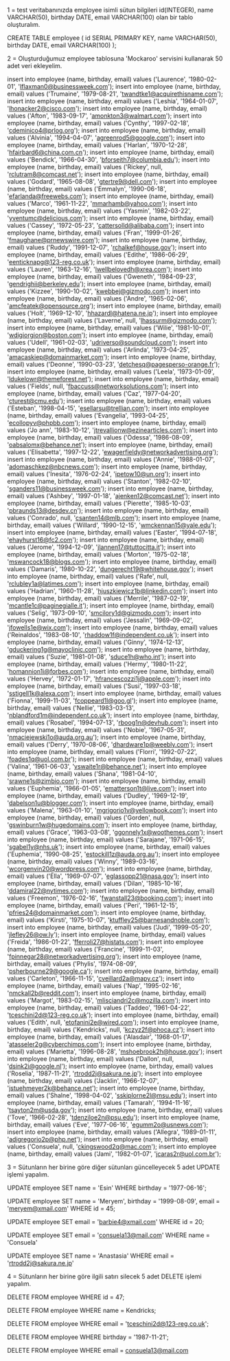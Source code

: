 1 = test veritabanınızda employee isimli sütun bilgileri id(INTEGER), name VARCHAR(50), birthday DATE, email VARCHAR(100) olan bir tablo oluşturalım.

CREATE TABLE employee (
    id SERIAL PRIMARY KEY,
    name VARCHAR(50),
    birthday DATE,
    email VARCHAR(100)
);

2 = Oluşturduğumuz employee tablosuna 'Mockaroo' servisini kullanarak 50 adet veri ekleyelim.

insert into employee (name, birthday, email) values ('Laurence', '1980-02-01', 'lflaxman0@businessweek.com');
insert into employee (name, birthday, email) values ('Trumaine', '1979-08-21', 'twandtke1@acquirethisname.com');
insert into employee (name, birthday, email) values ('Leshia', '1964-01-07', 'lhonacker2@cisco.com');
insert into employee (name, birthday, email) values ('Afton', '1983-09-17', 'amonkton3@walmart.com');
insert into employee (name, birthday, email) values ('Cynthy', '1997-02-18', 'cdeminico4@prlog.org');
insert into employee (name, birthday, email) values ('Alvinia', '1994-04-07', 'agreenrod5@google.com');
insert into employee (name, birthday, email) values ('Harlan', '1970-12-28', 'hfairbard6@china.com.cn');
insert into employee (name, birthday, email) values ('Bendick', '1966-04-30', 'bforseith7@columbia.edu');
insert into employee (name, birthday, email) values ('Rickey', null, 'rclutram8@comcast.net');
insert into employee (name, birthday, email) values ('Godard', '1965-08-08', 'gtertre9@dell.com');
insert into employee (name, birthday, email) values ('Emmalyn', '1990-06-18', 'efarlanda@freewebs.com');
insert into employee (name, birthday, email) values ('Marco', '1961-11-22', 'mmarhamb@yahoo.com');
insert into employee (name, birthday, email) values ('Yasmin', '1982-03-22', 'yventumc@delicious.com');
insert into employee (name, birthday, email) values ('Cassey', '1972-05-23', 'cattersolld@alibaba.com');
insert into employee (name, birthday, email) values ('Fran', '1999-01-26', 'fmaughane@prnewswire.com');
insert into employee (name, birthday, email) values ('Ruddy', '1991-12-07', 'rchalkef@house.gov');
insert into employee (name, birthday, email) values ('Edithe', '1986-06-29', 'eenticknapg@123-reg.co.uk');
insert into employee (name, birthday, email) values ('Lauren', '1963-12-16', 'lwellbelovedh@xrea.com');
insert into employee (name, birthday, email) values ('Gweneth', '1984-09-23', 'gendrighii@berkeley.edu');
insert into employee (name, birthday, email) values ('Kizzee', '1990-10-02', 'kwebbej@gizmodo.com');
insert into employee (name, birthday, email) values ('Andre', '1965-02-06', 'amcfeatek@opensource.org');
insert into employee (name, birthday, email) values ('Holt', '1969-12-10', 'hhazardl@hatena.ne.jp');
insert into employee (name, birthday, email) values ('Laverne', null, 'lhassurm@gizmodo.com');
insert into employee (name, birthday, email) values ('Wilie', '1981-10-01', 'wdigiorgion@boston.com');
insert into employee (name, birthday, email) values ('Udell', '1961-02-03', 'udriverso@soundcloud.com');
insert into employee (name, birthday, email) values ('Arlinda', '1973-04-25', 'amacaskiep@domainmarket.com');
insert into employee (name, birthday, email) values ('Deonne', '1990-03-23', 'detchesq@pagesperso-orange.fr');
insert into employee (name, birthday, email) values ('Leela', '1973-01-09', 'ldukelowr@themeforest.net');
insert into employee (name, birthday, email) values ('Fields', null, 'fbaccuss@networksolutions.com');
insert into employee (name, birthday, email) values ('Caz', '1977-04-20', 'cturest@cmu.edu');
insert into employee (name, birthday, email) values ('Esteban', '1998-04-15', 'esellarsu@trellian.com');
insert into employee (name, birthday, email) values ('Evangelia', '1993-04-25', 'ecollopyv@phpbb.com');
insert into employee (name, birthday, email) values ('Jo ann', '1983-10-12', 'jtrevallionw@ezinearticles.com');
insert into employee (name, birthday, email) values ('Odessa', '1986-08-09', 'oabsalomx@behance.net');
insert into employee (name, birthday, email) values ('Elisabetta', '1997-12-22', 'ewagerfieldy@networkadvertising.org');
insert into employee (name, birthday, email) values ('Annie', '1988-01-07', 'adomaschkez@nbcnews.com');
insert into employee (name, birthday, email) values ('Inesita', '1976-02-24', 'ipetow10@un.org');
insert into employee (name, birthday, email) values ('Stanton', '1982-02-10', 'sganders11@businessweek.com');
insert into employee (name, birthday, email) values ('Ashbey', '1997-01-18', 'ajenken12@comcast.net');
insert into employee (name, birthday, email) values ('Pierette', '1985-10-03', 'pbraunds13@desdev.cn');
insert into employee (name, birthday, email) values ('Conrado', null, 'csanten14@mlb.com');
insert into employee (name, birthday, email) values ('Willard', '1990-12-15', 'wmckennan15@yale.edu');
insert into employee (name, birthday, email) values ('Easter', '1994-07-18', 'ehayhurst16@fc2.com');
insert into employee (name, birthday, email) values ('Jerome', '1994-12-09', 'jlannen17@tuttocitta.it');
insert into employee (name, birthday, email) values ('Morton', '1975-02-18', 'mswancock18@blogs.com');
insert into employee (name, birthday, email) values ('Damaris', '1980-10-22', 'dungerecht19@whitehouse.gov');
insert into employee (name, birthday, email) values ('Rafe', null, 'rclubley1a@latimes.com');
insert into employee (name, birthday, email) values ('Hadrian', '1960-11-28', 'hjuszkiewicz1b@linkedin.com');
insert into employee (name, birthday, email) values ('Merrile', '1987-02-19', 'mcantle1c@paginegialle.it');
insert into employee (name, birthday, email) values ('Selig', '1973-09-10', 'smcilory1d@gizmodo.com');
insert into employee (name, birthday, email) values ('Jessalin', '1969-09-02', 'jfowells1e@wix.com');
insert into employee (name, birthday, email) values ('Reinaldos', '1983-08-10', 'rhaddow1f@independent.co.uk');
insert into employee (name, birthday, email) values ('Ginny', '1974-12-13', 'gduckering1g@mayoclinic.com');
insert into employee (name, birthday, email) values ('Suzie', '1981-01-08', 'sduce1h@who.int');
insert into employee (name, birthday, email) values ('Hermy', '1980-11-22', 'homannion1i@forbes.com');
insert into employee (name, birthday, email) values ('Hervey', '1972-01-17', 'hfrancescozzi1j@apple.com');
insert into employee (name, birthday, email) values ('Susi', '1997-03-18', 'sstigell1k@alexa.com');
insert into employee (name, birthday, email) values ('Fionna', '1999-11-03', 'fcoppeard1l@goo.gl');
insert into employee (name, birthday, email) values ('Nellie', '1983-03-13', 'nblandford1m@independent.co.uk');
insert into employee (name, birthday, email) values ('Rosabel', '1994-07-13', 'rboog1n@devhub.com');
insert into employee (name, birthday, email) values ('Nobie', '1967-05-31', 'nmaciejewski1o@auda.org.au');
insert into employee (name, birthday, email) values ('Derry', '1970-08-06', 'dhardware1p@weebly.com');
insert into employee (name, birthday, email) values ('Florri', '1992-07-22', 'foades1q@uol.com.br');
insert into employee (name, birthday, email) values ('Valina', '1961-06-03', 'vswaite1r@behance.net');
insert into employee (name, birthday, email) values ('Shana', '1981-04-10', 'srawne1s@zimbio.com');
insert into employee (name, birthday, email) values ('Euphemia', '1966-01-05', 'ematterson1t@live.com');
insert into employee (name, birthday, email) values ('Dudley', '1969-12-19', 'dabelson1u@blogger.com');
insert into employee (name, birthday, email) values ('Malena', '1963-01-10', 'mgrigorio1v@yellowbook.com');
insert into employee (name, birthday, email) values ('Gorden', null, 'gswinburn1w@hugedomains.com');
insert into employee (name, birthday, email) values ('Grace', '1963-03-08', 'ggonnely1x@woothemes.com');
insert into employee (name, birthday, email) values ('Sarajane', '1971-06-15', 'sgabel1y@nhs.uk');
insert into employee (name, birthday, email) values ('Euphemia', '1990-08-25', 'estockill1z@auda.org.au');
insert into employee (name, birthday, email) values ('Winny', '1989-03-16', 'wcorgenvin20@wordpress.com');
insert into employee (name, birthday, email) values ('Ella', '1969-07-07', 'eglassopp21@nasa.gov');
insert into employee (name, birthday, email) values ('Dilan', '1985-10-16', 'ddamiral22@nytimes.com');
insert into employee (name, birthday, email) values ('Freemon', '1976-02-16', 'fwanstall23@booking.com');
insert into employee (name, birthday, email) values ('Peri', '1961-12-15', 'pfries24@domainmarket.com');
insert into employee (name, birthday, email) values ('Kirsti', '1975-10-07', 'ktuffley25@barnesandnoble.com');
insert into employee (name, birthday, email) values ('Judi', '1999-05-20', 'jlefley26@ow.ly');
insert into employee (name, birthday, email) values ('Freida', '1986-01-22', 'fferroli27@histats.com');
insert into employee (name, birthday, email) values ('Francine', '1999-11-03', 'fpinnegar28@networkadvertising.org');
insert into employee (name, birthday, email) values ('Phylis', '1974-08-09', 'psherbourne29@google.ca');
insert into employee (name, birthday, email) values ('Carleton', '1966-11-15', 'cveillard2a@mapy.cz');
insert into employee (name, birthday, email) values ('Nap', '1995-02-16', 'nmckall2b@reddit.com');
insert into employee (name, birthday, email) values ('Margot', '1983-02-15', 'mlisciandri2c@mozilla.com');
insert into employee (name, birthday, email) values ('Taddeo', '1961-04-22', 'tceschini2d@123-reg.co.uk');
insert into employee (name, birthday, email) values ('Edith', null, 'etofanini2e@wired.com');
insert into employee (name, birthday, email) values ('Kendricks', null, 'kczyz2f@phoca.cz');
insert into employee (name, birthday, email) values ('Alasdair', '1968-01-17', 'atasseler2g@cyberchimps.com');
insert into employee (name, birthday, email) values ('Marietta', '1996-08-28', 'mshoebrook2h@house.gov');
insert into employee (name, birthday, email) values ('Dallon', null, 'dsink2i@google.nl');
insert into employee (name, birthday, email) values ('Roselia', '1987-11-21', 'rtrodd2j@sakura.ne.jp');
insert into employee (name, birthday, email) values ('Jacklin', '1966-12-07', 'jstuehmeyer2k@behance.net');
insert into employee (name, birthday, email) values ('Shalne', '1998-04-02', 'sskiplorne2l@msu.edu');
insert into employee (name, birthday, email) values ('Tamarah', '1994-11-16', 'tsayton2m@usda.gov');
insert into employee (name, birthday, email) values ('Tove', '1966-02-28', 'tdenziloe2n@psu.edu');
insert into employee (name, birthday, email) values ('Eve', '1977-06-16', 'egumm2o@usnews.com');
insert into employee (name, birthday, email) values ('Allegra', '1989-01-11', 'adigregorio2p@php.net');
insert into employee (name, birthday, email) values ('Consuela', null, 'ckingswood2q@mac.com');
insert into employee (name, birthday, email) values ('Jami', '1982-01-07', 'jcaras2r@uol.com.br');


3 = Sütunların her birine göre diğer sütunları güncelleyecek 5 adet UPDATE işlemi yapalım.

UPDATE employee
SET name = 'Esin'
WHERE birthday = '1977-06-16';


UPDATE employee
SET name = 'Meryem',
	birthday = '1999-08-09',
	email = 'meryem@xmail.com'
WHERE id = 45;


UPDATE employee
SET email = 'barbie4@xmail.com'
WHERE id = 20;


UPDATE employee
SET email = 'consuela13@mail.com'
WHERE name = 'Consuela'


UPDATE employee
SET name = 'Anastasia'
WHERE email = 'rtrodd2j@sakura.ne.jp'


4 = Sütunların her birine göre ilgili satırı silecek 5 adet DELETE işlemi yapalım.

DELETE FROM employee
WHERE id = 47;

DELETE FROM employee
WHERE name = Kendricks;

DELETE FROM employee
WHERE email = 'tceschini2d@123-reg.co.uk';

DELETE FROM employee
WHERE birthday = '1987-11-21';

DELETE FROM employee
WHERE email = consuela13@mail.com
